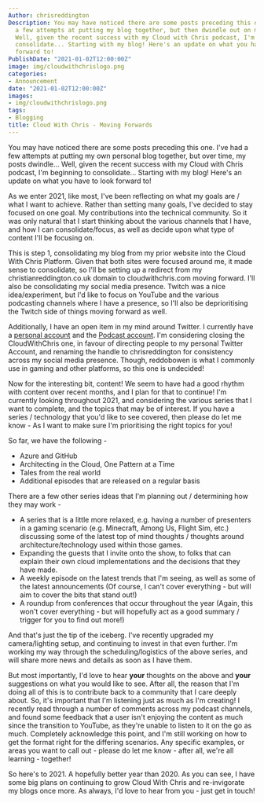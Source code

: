 ```yaml
---
Author: chrisreddington
Description: You may have noticed there are some posts preceding this one. I've had
  a few attempts at putting my blog together, but then dwindle out on my cadence...
  Well, given the recent success with my Cloud with Chris podcast, I'm beginning to
  consolidate... Starting with my blog! Here's an update on what you have to look
  forward to!
PublishDate: "2021-01-02T12:00:00Z"
image: img/cloudwithchrislogo.png
categories:
- Announcement
date: "2021-01-02T12:00:00Z"
images:
- img/cloudwithchrislogo.png
tags:
- Blogging
title: Cloud With Chris - Moving Forwards
---
```


You may have noticed there are some posts preceding this one. I've had a few attempts at putting my own personal blog together, but over time, my posts dwindle... Well, given the recent success with my Cloud with Chris podcast, I'm beginning to consolidate... Starting with my blog! Here's an update on what you have to look forward to!

As we enter 2021, like most, I've been reflecting on what my goals are / what I want to achieve. Rather than setting many goals, I've decided to stay focused on one goal. My contributions into the technical community. So it was only natural that I start thinking about the various channels that I have, and how I can consolidate/focus, as well as decide upon what type of content I'll be focusing on.

This is step 1, consolidating my blog from my prior website into the Cloud With Chris Platform. Given that both sites were focused around me, it made sense to consolidate, so I'll be setting up a redirect from my christianreddington.co.uk domain to cloudwithchris.com moving forward. I'll also be consolidating my social media presence. Twitch was a nice idea/experiment, but I'd like to focus on YouTube and the various podcasting channels where I have a presence, so I'll also be deprioritising the Twitch side of things moving forward as well.

Additionally, I have an open item in my mind around Twitter. I currently have a [personal account](https://twitter.com/reddobowen) and the [Podcast account](https://twitter.com/CloudWithChris). I'm considering closing the CloudWithChris one, in favour of directing people to my personal Twitter Account, and renaming the handle to chrisreddington for consistency across my social media presence. Though, reddobowen is what I commonly use in gaming and other platforms, so this one is undecided!

Now for the interesting bit, content! We seem to have had a good rhythm with content over recent months, and I plan for that to continue! I'm currently looking throughout 2021, and considering the various series that I want to complete, and the topics that may be of interest. If you have a series / technology that you'd like to see covered, then please do let me know - As I want to make sure I'm prioritising the right topics for you!

So far, we have the following -
* Azure and GitHub
* Architecting in the Cloud, One Pattern at a Time
* Tales from the real world
* Additional episodes that are released on a regular basis

There are a few other series ideas that I'm planning out / determining how they may work -
* A series that is a little more relaxed, e.g. having a number of presenters in a gaming scenario (e.g. Minecraft, Among Us, Flight Sim, etc.) discussing some of the latest top of mind thoughts / thoughts around architecture/technology used within those games.
* Expanding the guests that I invite onto the show, to folks that can explain their own cloud implementations and the decisions that they have made.
* A weekly episode on the latest trends that I'm seeing, as well as some of the latest announcements (Of course, I can't cover everything - but will aim to cover the bits that stand out!)
* A roundup from conferences that occur throughout the year (Again, this won't cover everything - but will hopefully act as a good summary / trigger for you to find out more!)

And that's just the tip of the iceberg. I've recently upgraded my camera/lighting setup, and continuing to invest in that even further. I'm working my way through the scheduling/logistics of the above series, and will share more news and details as soon as I have them.

But most importantly, I'd love to hear **your** thoughts on the above and **your** suggestions on what you would like to see. After all, the reason that I'm doing all of this is to contribute back to a community that I care deeply about. So, it's important that I'm listening just as much as I'm creating! I recently read through a number of comments across my podcast channels, and found some feedback that a user isn't enjoying the content as much since the transition to YouTube, as they're unable to listen to it on the go as much. Completely acknowledge this point, and I'm still working on how to get the format right for the differing scenarios. Any specific examples, or areas you want to call out - please do let me know - after all, we're all learning - together!

So here's to 2021. A hopefully better year than 2020. As you can see, I have some big plans on continuing to grow Cloud With Chris and re-invigorate my blogs once more. As always, I'd love to hear from you - just get in touch!